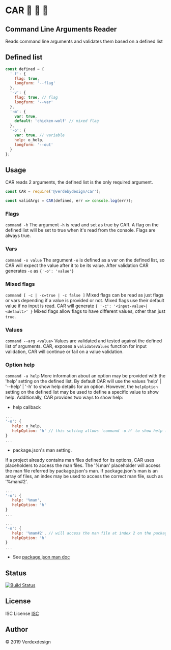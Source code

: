 # CAR 🚗 🚗 🚗

## Command Line Arguments Reader

Reads command line arguments and validates them based on a defined list

## Defined list

```js
const defined = {
  '-f': {
    flag: true,
    longform: '--flag'
  },
  '-v': {
    flag: true, // flag
    longform: '--var'
  },
  '-m': {
    var: true,
    default: 'chicken-wolf' // mixed flag
  },
  '-o': {
    var: true, // variable
    help: o_help,
    longform: '--out'
  }
};
```

## Usage

CAR reads 2 arguments, the defined list is the only required argument.

```js
const CAR = require('@verdebydesign/car');

const validArgs = CAR(defined, err => console.log(err));
```

### Flags

```command -h``` The argument ```-h``` is read and set as true by CAR.
A flag on the defined list will be set to true when it's read from the console.
Flags are always true.

### Vars

```command -o value``` The argument ```-o``` is defined as a var on the defined list, so CAR will expect the value after it to be its value. After validation CAR generates ```-o``` as ```{'-o': 'value'}```

### Mixed flags

```command [ -c | -c=true | -c false ]``` Mixed flags can be read as just flags or vars depending if a value is provided or not. Mixed flags use their default value if no input is read. CAR will generate ```{ '-c': '<input-value>|<default>' }```
Mixed flags allow flags to have different values, other than just ```true```.

### Values

```command --arg <value>``` Values are validated and tested against the defined list of arguments.
CAR, exposes a ```validateValues``` function for input validation, CAR will continue or fail on a value validation.

### Option help

```command -a help``` More information about an option may be provided with the 'help' setting on the defined list. By default CAR will use the values 'help' | '--help' | '-h' to show help details for an option. However, the ```helpOption``` setting on the defined list may be used to define a specific value to show help. Additionally, CAR provides two ways to show help:

- help callback

```js
...
'-o': {
   help: o_help,
   helpOption: 'h' // this setitng allows 'command -o h' to show help for option '-o'
}
...
```

- package.json's man setting.

If a project already contains man files defined for its options, CAR uses placeholders to access the man files. The '%man' placeholder will access the man file referred by package.json's man. If package.json's man is an array of files, an index may be used to access the correct man file, such as '%man#2'.

```js
...
'-o': {
   help: '%man',
   helpOption: 'h'
}
...
```

```js
...
'-o': {
   help: '%man#2', // will access the man file at index 2 on the package.json's man file array
   helpOption: 'h'
}
...
```

- See [package.json man doc](https://docs.npmjs.com/files/package.json#man)

## Status

[![Build Status](https://travis-ci.org/verdebydesign/car.svg?branch=master)](https://travis-ci.org/verdebydesign/car)

## License

ISC License [ISC](https://opensource.org/licenses/ISC)

## Author

&copy; 2019 Verdexdesign
